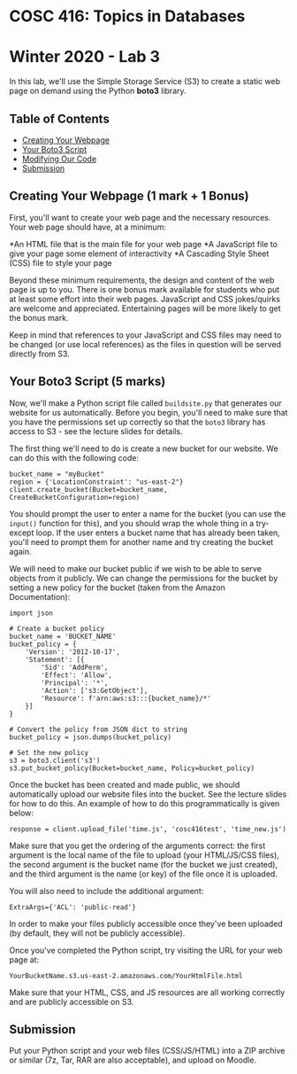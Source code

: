 # COSC 416: Topics in Databases
# Winter 2020 - Lab 3

In this lab, we'll use the Simple Storage Service (S3) to create a static web page on demand using the Python **boto3** library.

## Table of Contents
- [Creating Your Webpage](#webpage)
- [Your Boto3 Script](#script)
- [Modifying Our Code](#generate)
- [Submission](#submission)

<a name="webpage"></a>
## Creating Your Webpage (1 mark + 1 Bonus)

First, you'll want to create your web page and the necessary resources. Your web page should have, at a minimum:

*An HTML file that is the main file for your web page
*A JavaScript file to give your page some element of interactivity
*A Cascading Style Sheet (CSS) file to style your page

Beyond these minimum requirements, the design and content of the web page is up to you. There is one bonus mark available for students who put at least some effort into their web pages. JavaScript and CSS jokes/quirks are welcome and appreciated. Entertaining pages will be more likely to get the bonus mark.

Keep in mind that references to your JavaScript and CSS files may need to be changed (or use local references) as the files in question will be served directly from S3.

<a name="script"></a>
## Your Boto3 Script (5 marks)

Now, we'll make a Python script file called ```buildsite.py``` that generates our website for us automatically. Before you begin, you'll need to make sure that you have the permissions set up correctly so that the ```boto3``` library has access to S3 - see the lecture slides for details.

The first thing we'll need to do is create a new bucket for our website. We can do this with the following code:

```
bucket_name = "myBucket"
region = {'LocationConstraint': "us-east-2"}
client.create_bucket(Bucket=bucket_name, CreateBucketConfiguration=region)
```

You should prompt the user to enter a name for the bucket (you can use the ```input()``` function for this), and you should wrap the whole thing in a try-except loop. If the user enters a bucket name that has already been taken, you'll need to prompt them for another name and try creating the bucket again.

We will need to make our bucket public if we wish to be able to serve objects from it publicly. We can change the permissions for the bucket by setting a new policy for the bucket (taken from the Amazon Documentation):

```
import json

# Create a bucket policy
bucket_name = 'BUCKET_NAME'
bucket_policy = {
    'Version': '2012-10-17',
    'Statement': [{
        'Sid': 'AddPerm',
        'Effect': 'Allow',
        'Principal': '*',
        'Action': ['s3:GetObject'],
        'Resource': f'arn:aws:s3:::{bucket_name}/*'
    }]
}

# Convert the policy from JSON dict to string
bucket_policy = json.dumps(bucket_policy)

# Set the new policy
s3 = boto3.client('s3')
s3.put_bucket_policy(Bucket=bucket_name, Policy=bucket_policy)
```

Once the bucket has been created and made public, we should automatically upload our website files into the bucket. See the lecture slides for how to do this. An example of how to do this programmatically is given below:

```
response = client.upload_file('time.js', 'cosc416test', 'time_new.js')
``` 

Make sure that you get the ordering of the arguments correct: the first argument is the local name of the file to upload (your HTML/JS/CSS files), the second argument is the bucket name (for the bucket we just created), and the third argument is the name (or key) of the file once it is uploaded.

You will also need to include the additional argument:

```
ExtraArgs={'ACL': 'public-read'}
```

In order to make your files publicly accessible once they've been uploaded (by default, they will not be publicly accessible).

Once you've completed the Python script, try visiting the URL for your web page at:

```
YourBucketName.s3.us-east-2.amazonaws.com/YourHtmlFile.html
```

Make sure that your HTML, CSS, and JS resources are all working correctly and are publicly accessible on S3.

<a name="submission"></a>
## Submission

Put your Python script and your web files (CSS/JS/HTML) into a ZIP archive or similar (7z, Tar, RAR are also acceptable), and upload on Moodle.